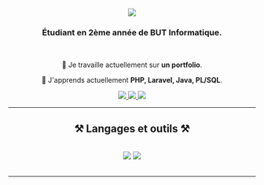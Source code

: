 <h1 align="center">
    <img src="https://readme-typing-svg.herokuapp.com/?font=Righteous&size=35&center=true&vCenter=true&width=500&height=70&duration=4000&lines=Salut+!+👋;+Je+suis+Lucas+Perez+!;" />
</h1>

<h3 align="center">Étudiant en 2ème année de BUT Informatique.</h3>

<br/>

<div align="center">
 
 🔭 Je travaille actuellement sur **un portfolio**.
 
 🌱 J'apprends actuellement **PHP, Laravel, Java, PL/SQL**.

</div>
 
<div align="center"> 
  <a href="mailto:lucas.perez59450@gmail.com">
    <img src="https://img.shields.io/badge/Gmail-333333?style=for-the-badge&logo=gmail&logoColor=red" />
  </a>
  <a href="https://www.linkedin.com/in/lucas-perez-b390ab303" target="_blank">
    <img src="https://img.shields.io/badge/LinkedIn-0077B5?style=for-the-badge&logo=linkedin&logoColor=white" target="_blank" />
  </a>
  <a href="https://dev-lucasp.github.io/Portfolio/" target="_blank">
     <img src="https://img.shields.io/badge/Portfolio-FF5722?style=for-the-badge&logo=todoist&logoColor=white" target="_blank" />
  </a>
</div>

<hr/>

<h2 align="center">⚒️ Langages et outils ⚒️</h2>
<br/>
<div align="center">
    <img src="https://skillicons.dev/icons?i=html,css,javascript,php,laravel,python,java,gradle,flask,mysql,postgresql" />
    <img src="https://skillicons.dev/icons?i=vscode,eclipse,phpstorm,pycharm,idea,git,github,gitlab,linux,windows" />
    <br>
</div>

<br/>
<hr/>

<br/><br/>
